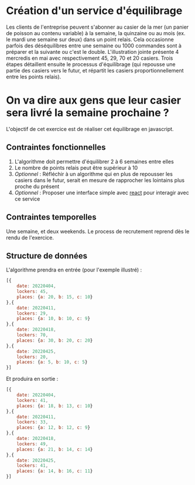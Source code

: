# Création d'un service d'équilibrage

Les clients de l'entreprise peuvent s'abonner au casier de la mer (un panier de poisson au contenu variable) à la semaine, la quinzaine ou au mois (ex. le mardi une semaine sur deux) dans un point relais. Cela occasionne parfois des déséquilibres entre une semaine ou 1000 commandes sont à préparer et la suivante ou c'est le double. L'illustration jointe présente 4 mercredis en mai avec respectivement 45, 29, 70 et 20 casiers. Trois étapes détaillent ensuite le processus d'équilibrage (qui repousse une partie des casiers vers le futur, et répartit les casiers proportionnellement entre les points relais).

# On va dire aux gens que leur casier sera livré la semaine prochaine ?

L'objectif de cet exercice est de réaliser cet équilibrage en javascript.

## Contraintes fonctionnelles

1. L'algorithme doit permettre d'équilibrer 2 à 6 semaines entre elles
2. Le nombre de points relais peut être supérieur à 10
3. _Optionnel_ : Réfléchir à un algorithme qui en plus de repousser les casiers dans le futur, serait en mesure de rapprocher les lointains plus proche du présent
4. _Optionnel_ : Proposer une interface simple avec [react](https://fr.reactjs.org/) pour interagir avec ce service

## Contraintes temporelles

Une semaine, et deux weekends. Le process de recrutement reprend dès le rendu de l'exercice.

## Structure de données

L'algorithme prendra en entrée (pour l'exemple illustré) :

```javascript
[{
    date: 20220404,
    lockers: 45,
    places: {a: 20, b: 15, c: 10}
},{
    date: 20220411,
    lockers: 29,
    places: {a: 10, b: 10, c: 9}
},{
    date: 20220418,
    lockers: 70,
    places: {a: 30, b: 20, c: 20}
},{
    date: 20220425,
    lockers: 20,
    places: {a: 5, b: 10, c: 5}
}]
```

Et produira en sortie :

```javascript
[{
    date: 20220404,
    lockers: 41,
    places: {a: 18, b: 13, c: 10}
},{
    date: 20220411,
    lockers: 33,
    places: {a: 12, b: 12, c: 9}
},{
    date: 20220418,
    lockers: 49,
    places: {a: 21, b: 14, c: 14}
},{
    date: 20220425,
    lockers: 41,
    places: {a: 14, b: 16, c: 11}
}]
```
